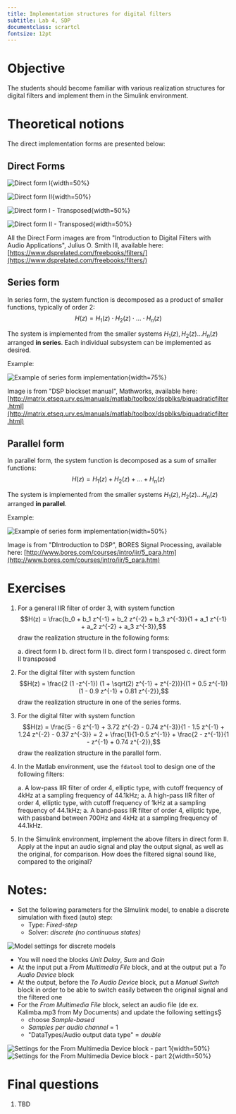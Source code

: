 ```yaml
---
title: Implementation structures for digital filters
subtitle: Lab 4, SDP
documentclass: scrartcl
fontsize: 12pt
---
```


# Objective

The students should become familiar with various realization structures
for digital filters and implement them in the Simulink environment.

# Theoretical notions

The direct implementation forms are presented below:

## Direct Forms 

![Direct form I](img/DF1.png){width=50%}

![Direct form II](img/DF2.png){width=50%}

![Direct form I - Transposed](img/DF1T.png){width=50%}

![Direct form II - Transposed](img/DF2T.png){width=50%}

All the Direct Form images are from "Introduction to Digital Filters with Audio Applications", Julius O. Smith III, available here:
[https://www.dsprelated.com/freebooks/filters/](https://www.dsprelated.com/freebooks/filters/)

## Series form

In series form, the system function is decomposed as a product of smaller functions, typically of order 2:
$$H(z) = H_1(z) \cdot H_2(z) \cdot ... \cdot H_n(z)$$

The system is implemented from the smaller systems $H_1(z), H_2(z) ... H_n(z)$ arranged **in series**.
Each individual subsystem can be implemented as desired.

Example:

![Example of series form implementation](img/SeriesForm.gif){width=75%}

Image is from "DSP blockset manual", Mathworks, available here:
[http://matrix.etseq.urv.es/manuals/matlab/toolbox/dspblks/biquadraticfilter.html](http://matrix.etseq.urv.es/manuals/matlab/toolbox/dspblks/biquadraticfilter.html)


## Parallel form

In parallel form, the system function is decomposed as a sum of smaller functions:
$$H(z) = H_1(z) + H_2(z) + ... + H_n(z)$$

The system is implemented from the smaller systems $H_1(z), H_2(z) ... H_n(z)$ arranged **in parallel**.

Example:

![Example of series form implementation](img/ParallelForm.gif){width=50%}

Image is from "DIntroduction to DSP", BORES Signal Processing, available here:
[http://www.bores.com/courses/intro/iir/5_para.htm](http://www.bores.com/courses/intro/iir/5_para.htm)


# Exercises

1. For a general IIR filter of order 3, with system function
$$H(z) = \frac{b_0 + b_1 z^{-1} + b_2 z^{-2} + b_3 z^{-3}}{1 + a_1 z^{-1} + a_2 z^{-2} + a_3 z^{-3}},$$
draw the realization structure in the following forms:

    a. direct form I
    b. direct form II
    b. direct form I transposed
    c. direct form II transposed

2. For the digital filter with system function 
$$H(z) = \frac{2 (1 -z^{-1}) (1 + \sqrt(2) z^{-1} + z^{-2})}{(1 + 0.5 z^{-1}) (1 - 0.9 z^{-1} + 0.81 z^{-2}},$$
draw the realization structure in one of the series forms.

2. For the digital filter with system function
$$H(z) = \frac{5 - 6 z^{-1} + 3.72 z^{-2} - 0.74 z^{-3}}{1 - 1.5 z^{-1} + 1.24 z^{-2} - 0.37 z^{-3}} = 2 + \frac{1}{1-0.5 z^{-1}} + \frac{2 - z^{-1}}{1 - z^{-1} + 0.74 z^{-2}},$$
draw the realization structure in the parallel form.

1. In the Matlab environment, use the `fdatool` tool to design one of the following filters:
    
    a. A low-pass IIR filter of order 4, elliptic type, with cutoff frequency of 4kHz at a sampling frequency of 44.1kHz;
    a. A high-pass IIR filter of order 4, elliptic type, with cutoff frequency of 1kHz at a sampling frequency of 44.1kHz;
    a. A band-pass IIR filter of order 4, elliptic type, with passband between 700Hz and 4kHz at a sampling frequency of 44.1kHz.

1. In the Simulink environment, implement the above filters in direct form II. Apply at the input an audio signal and play the output signal, as well as the original, for comparison.
How does the filtered signal sound like, compared to the original?


# Notes:

- Set the following parameters for the SImulink model, to enable a discrete simulation with fixed (auto) step:
    - Type: *Fixed-step*
    - Solver: *discrete (no continuous states)*
    
![Model settings for discrete models](img/Simulink_Settings_Model.png)

- You will need the blocks *Unit Delay*, *Sum* and *Gain*
- At the input put a *From Multimedia File* block, and at the output put a *To Audio Device* block
- At the output, before the *To Audio Device* block, put a *Manual Switch* block in order to be able to switch easily
between the original signal and the filtered one
- For the *From Multimedia File* block, select an audio file (de ex. Kalimba.mp3 from My Documents)
and update the following settingsȘ
    - choose *Sample-based*
    - *Samples per audio channel* = 1 
    - "DataTypes/Audio output data type" = *double*

![Settings for the *From Multimedia Device* block - part 1](img/Simulink_Settings_FromMMDevice_1.png){width=50%}
![Settings for the *From Multimedia Device* block - part 2](img/Simulink_Settings_FromMMDevice_2.png){width=50%}


# Final questions

1. TBD
